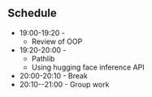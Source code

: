 ## Schedule

* 19:00-19:20 - 
    * Review of OOP
* 19:20-20:00 - 
    * Pathlib
    * Using hugging face inference API
* 20:00-20:10 - Break
* 20:10--21:00 - Group work

